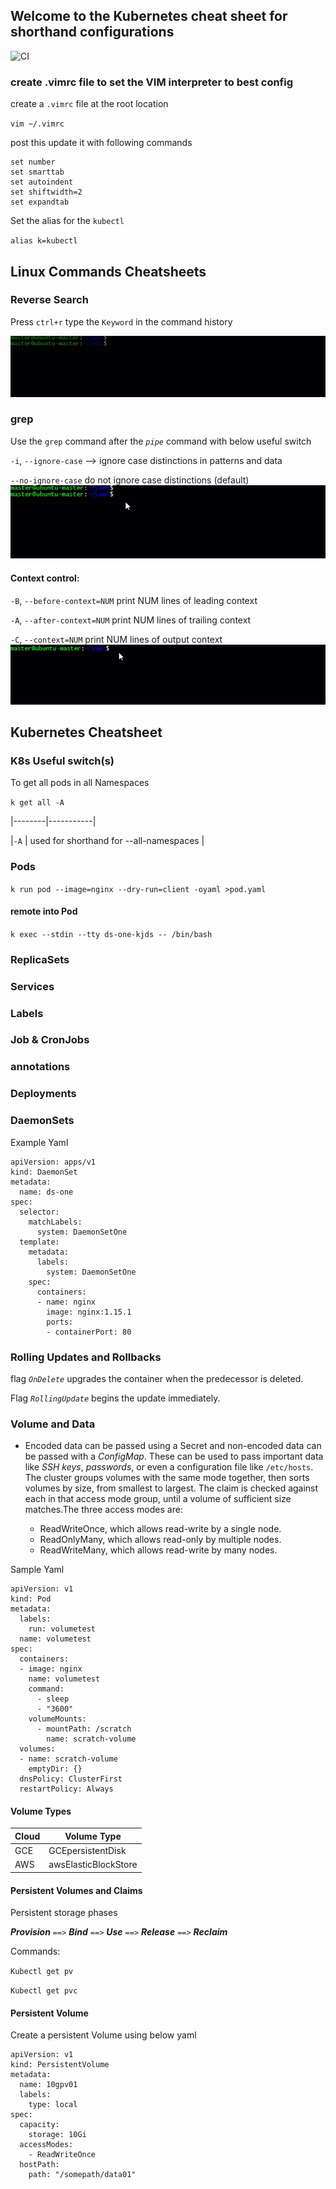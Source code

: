 ## Welcome to the Kubernetes cheat sheet for shorthand configurations
![CI](https://github.com/virxpert/k8s.github.io/workflows/CI/badge.svg)

### create .vimrc file to set the VIM interpreter to best config

create a `.vimrc` file at the root location

`vim ~/.vimrc`

post this update it with following commands

```
set number
set smarttab
set autoindent
set shiftwidth=2
set expandtab
```
Set the alias for the `kubectl`

`alias k=kubectl`

## Linux Commands Cheatsheets

### Reverse Search

Press `ctrl+r` type the `Keyword` in the command history

![Reverse Search](reverse-search.gif)

### grep

Use the `grep` command after the _`pipe`_ command with below useful switch

`-i`, `--ignore-case` --> ignore case distinctions in patterns and data

`--no-ignore-case`      do not ignore case distinctions (default)
![grep -i](grep-i.gif)

#### Context control:

  `-B`, `--before-context=NUM`  print NUM lines of leading context

  `-A`, `--after-context=NUM`   print NUM lines of trailing context

  `-C`, `--context=NUM`         print NUM lines of output context
![grep -A](grep-A4.gif)


## Kubernetes Cheatsheet

### K8s Useful switch(s)
To get all pods in all Namespaces

`k get all -A`

|--------|-----------|

|`-A` | used for shorthand for --all-namespaces |
### Pods
`k run pod --image=nginx --dry-run=client -oyaml >pod.yaml`
#### remote into Pod
`k exec --stdin --tty ds-one-kjds -- /bin/bash`


### ReplicaSets

### Services

### Labels

### Job & CronJobs

### annotations

### Deployments

### DaemonSets


Example Yaml
```
apiVersion: apps/v1
kind: DaemonSet
metadata:
  name: ds-one
spec:
  selector:
    matchLabels:
      system: DaemonSetOne
  template:
    metadata:
      labels:
        system: DaemonSetOne
    spec:
      containers:
      - name: nginx
        image: nginx:1.15.1
        ports:
        - containerPort: 80
```
### Rolling Updates and Rollbacks

flag _`OnDelete`_ upgrades the container when the predecessor is deleted.

Flag _`RollingUpdate`_ begins the update immediately.


### Volume and Data

- Encoded data can be passed using a Secret and non-encoded data can be passed with a _ConfigMap_. These can be used to pass important data like _SSH keys_, _passwords_, or even a configuration file like `/etc/hosts`.
The cluster groups volumes with the same mode together, then sorts volumes by size, from smallest to largest. The claim is checked against each in that access mode group, until a volume of sufficient size matches.The three access modes are:

    - ReadWriteOnce, which allows read-write by a single node.
    - ReadOnlyMany, which allows read-only by multiple nodes.
    - ReadWriteMany, which allows read-write by many nodes. 
    
Sample Yaml

```
apiVersion: v1
kind: Pod
metadata:
  labels:
    run: volumetest
  name: volumetest
spec:
  containers:
  - image: nginx
    name: volumetest
    command:
      - sleep
      - "3600"
    volumeMounts:
      - mountPath: /scratch
        name: scratch-volume
  volumes:
  - name: scratch-volume
    emptyDir: {}
  dnsPolicy: ClusterFirst
  restartPolicy: Always
```
  
#### Volume Types

|Cloud |  Volume Type |
|------|-------|
|GCE  |  GCEpersistentDisk |
|AWS  |  awsElasticBlockStore |

#### Persistent Volumes and Claims

Persistent storage phases

_**Provision** `==>` **Bind** `==>` **Use** `==>` **Release** `==>` **Reclaim**_

Commands:

`Kubectl get pv` 

`Kubectl get pvc`

#### Persistent Volume
Create a persistent Volume using below yaml
```
apiVersion: v1
kind: PersistentVolume
metadata:
  name: 10gpv01
  labels:
    type: local
spec:
  capacity:
    storage: 10Gi
  accessModes:
    - ReadWriteOnce
  hostPath:
    path: "/somepath/data01"
```

